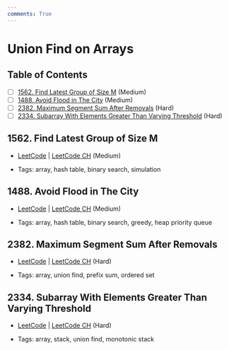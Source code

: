 ```yaml
---
comments: True
---
```


# Union Find on Arrays

## Table of Contents

- [ ] [1562. Find Latest Group of Size M](https://leetcode.cn/problems/find-latest-group-of-size-m/) (Medium)
- [ ] [1488. Avoid Flood in The City](https://leetcode.cn/problems/avoid-flood-in-the-city/) (Medium)
- [ ] [2382. Maximum Segment Sum After Removals](https://leetcode.cn/problems/maximum-segment-sum-after-removals/) (Hard)
- [ ] [2334. Subarray With Elements Greater Than Varying Threshold](https://leetcode.cn/problems/subarray-with-elements-greater-than-varying-threshold/) (Hard)

## 1562. Find Latest Group of Size M

-   [LeetCode](https://leetcode.com/problems/find-latest-group-of-size-m/) | [LeetCode CH](https://leetcode.cn/problems/find-latest-group-of-size-m/) (Medium)

-   Tags: array, hash table, binary search, simulation

## 1488. Avoid Flood in The City

-   [LeetCode](https://leetcode.com/problems/avoid-flood-in-the-city/) | [LeetCode CH](https://leetcode.cn/problems/avoid-flood-in-the-city/) (Medium)

-   Tags: array, hash table, binary search, greedy, heap priority queue

## 2382. Maximum Segment Sum After Removals

-   [LeetCode](https://leetcode.com/problems/maximum-segment-sum-after-removals/) | [LeetCode CH](https://leetcode.cn/problems/maximum-segment-sum-after-removals/) (Hard)

-   Tags: array, union find, prefix sum, ordered set

## 2334. Subarray With Elements Greater Than Varying Threshold

-   [LeetCode](https://leetcode.com/problems/subarray-with-elements-greater-than-varying-threshold/) | [LeetCode CH](https://leetcode.cn/problems/subarray-with-elements-greater-than-varying-threshold/) (Hard)

-   Tags: array, stack, union find, monotonic stack
